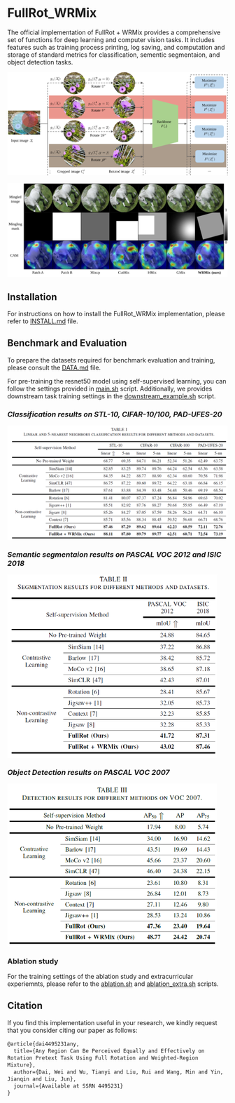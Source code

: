 # FullRot_WRMix
The official implementation of FullRot + WRMix provides a comprehensive set of functions for deep learning and computer vision tasks. It includes features such as training process printing, log saving, and computation and storage of standard metrics for classification, sementic segmentaion, and object detection tasks.


![](./readme/framework.svg)

![](./readme/mixcam.svg)

## Installation

For instructions on how to install the FullRot_WRMix implementation, please refer to [INSTALL.md](readme/INSTALL.md) file.

## Benchmark and Evaluation

To prepare the datasets required for benchmark evaluation and training, please consult the [DATA.md](readme/DATA.md) file. 

For pre-training the resnet50 model using self-supervised learning, you can follow the settings provided in [main.sh](shell/main.sh) script. Additionally, we provides downstream task training settings in the [downstream_example.sh](shell/downstream_example.sh) script.

### *Classification results on STL-10, CIFAR-10/100, PAD-UFES-20*  

<p align="left"> <img src=readme/classification.png align="center" width="1080px">

### *Semantic segmentaion results on PASCAL VOC 2012 and ISIC 2018*  

<p align="left"> <img src=readme/segmentation.png align="center" width="480px">

### *Object Detection results on PASCAL VOC 2007*  

<p align="left"> <img src=readme/detection.png align="center" width="480px">

### Ablation study
For the training settings of the ablation study and extracurricular experiemnts, please refer to the [ablation.sh](shell/ablation.sh) and [ablation_extra.sh](shell/ablation_extra.sh) scripts.

## Citation

If you find this implementation useful in your research, we kindly request that you consider citing our paper as follows:

    @article{dai4495231any,
      title={Any Region Can Be Perceived Equally and Effectively on Rotation Pretext Task Using Full Rotation and Weighted-Region Mixture},
      author={Dai, Wei and Wu, Tianyi and Liu, Rui and Wang, Min and Yin, Jianqin and Liu, Jun},
      journal={Available at SSRN 4495231}
    }
